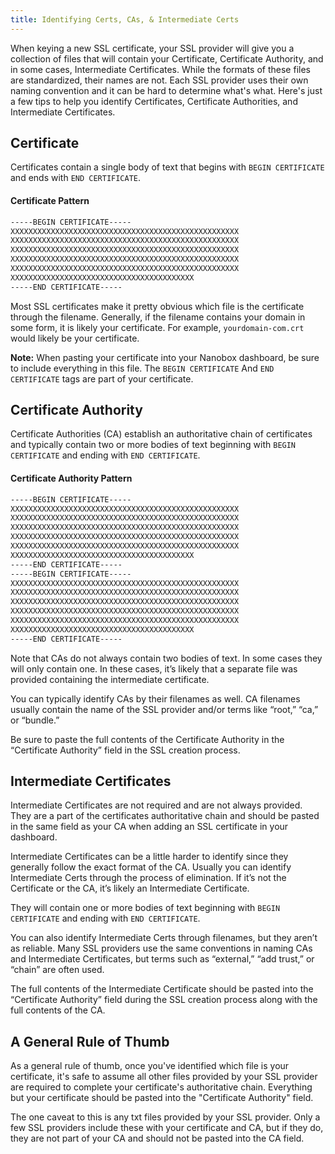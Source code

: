 ```yaml
---
title: Identifying Certs, CAs, & Intermediate Certs
---
```


When keying a new SSL certificate, your SSL provider will give you a collection of files that will contain your Certificate, Certificate Authority, and in some cases, Intermediate Certificates. While the formats of these files are standardized, their names are not. Each SSL provider uses their own naming convention and it can be hard to determine what's what. Here's just a few tips to help you identify Certificates, Certificate Authorities, and Intermediate Certificates.

## Certificate
Certificates contain a single body of text that begins with `BEGIN CERTIFICATE` and ends with `END CERTIFICATE`.

#### Certificate Pattern
```txt
-----BEGIN CERTIFICATE-----
XXXXXXXXXXXXXXXXXXXXXXXXXXXXXXXXXXXXXXXXXXXXXXXXXXX
XXXXXXXXXXXXXXXXXXXXXXXXXXXXXXXXXXXXXXXXXXXXXXXXXXX
XXXXXXXXXXXXXXXXXXXXXXXXXXXXXXXXXXXXXXXXXXXXXXXXXXX
XXXXXXXXXXXXXXXXXXXXXXXXXXXXXXXXXXXXXXXXXXXXXXXXXXX
XXXXXXXXXXXXXXXXXXXXXXXXXXXXXXXXXXXXXXXXXXXXXXXXXXX
XXXXXXXXXXXXXXXXXXXXXXXXXXXXXXXXXXXXXXXXX
-----END CERTIFICATE-----
```

Most SSL certificates make it pretty obvious which file is the certificate through the filename. Generally, if the filename contains your domain in some form, it is likely your certificate. For example, `yourdomain-com.crt` would likely be your certificate.

**Note:** When pasting your certificate into your Nanobox dashboard, be sure to include everything in this file. The `BEGIN CERTIFICATE` And `END CERTIFICATE` tags are part of your certificate.

## Certificate Authority
Certificate Authorities (CA) establish an authoritative chain of certificates and typically contain two or more bodies of text beginning with `BEGIN CERTIFICATE` and ending with `END CERTIFICATE`.

#### Certificate Authority Pattern
```txt
-----BEGIN CERTIFICATE-----
XXXXXXXXXXXXXXXXXXXXXXXXXXXXXXXXXXXXXXXXXXXXXXXXXXX
XXXXXXXXXXXXXXXXXXXXXXXXXXXXXXXXXXXXXXXXXXXXXXXXXXX
XXXXXXXXXXXXXXXXXXXXXXXXXXXXXXXXXXXXXXXXXXXXXXXXXXX
XXXXXXXXXXXXXXXXXXXXXXXXXXXXXXXXXXXXXXXXXXXXXXXXXXX
XXXXXXXXXXXXXXXXXXXXXXXXXXXXXXXXXXXXXXXXXXXXXXXXXXX
XXXXXXXXXXXXXXXXXXXXXXXXXXXXXXXXXXXXXXXXX
-----END CERTIFICATE-----
-----BEGIN CERTIFICATE-----
XXXXXXXXXXXXXXXXXXXXXXXXXXXXXXXXXXXXXXXXXXXXXXXXXXX
XXXXXXXXXXXXXXXXXXXXXXXXXXXXXXXXXXXXXXXXXXXXXXXXXXX
XXXXXXXXXXXXXXXXXXXXXXXXXXXXXXXXXXXXXXXXXXXXXXXXXXX
XXXXXXXXXXXXXXXXXXXXXXXXXXXXXXXXXXXXXXXXXXXXXXXXXXX
XXXXXXXXXXXXXXXXXXXXXXXXXXXXXXXXXXXXXXXXXXXXXXXXXXX
XXXXXXXXXXXXXXXXXXXXXXXXXXXXXXXXXXXXXXXXX
-----END CERTIFICATE-----
```

Note that CAs do not always contain two bodies of text. In some cases they will only contain one. In these cases, it’s likely that a separate file was provided containing the intermediate certificate.

You can typically identify CAs by their filenames as well. CA filenames usually contain the name of the SSL provider and/or terms like “root,” “ca,” or “bundle.”

Be sure to paste the full contents of the Certificate Authority in the “Certificate Authority” field in the SSL creation process.

## Intermediate Certificates
Intermediate Certificates are not required and are not always provided. They are a part of the certificates authoritative chain and should be pasted in the same field as your CA when adding an SSL certificate in your dashboard.

Intermediate Certificates can be a little harder to identify since they generally follow the exact format of the CA. Usually you can identify Intermediate Certs through the process of elimination. If it’s not the Certificate or the CA, it’s likely an Intermediate Certificate.

They will contain one or more bodies of text beginning with `BEGIN CERTIFICATE` and ending with `END CERTIFICATE`.

You can also identify Intermediate Certs through filenames, but they aren’t as reliable. Many SSL providers use the same conventions in naming CAs and Intermediate Certificates, but terms such as “external,” “add trust,” or “chain” are often used.

The full contents of the Intermediate Certificate should be pasted into the “Certificate Authority” field during the SSL creation process along with the full contents of the CA.

## A General Rule of Thumb
As a general rule of thumb, once you've identified which file is your certificate, it's safe to assume all other files provided by your SSL provider are required to complete your certificate's authoritative chain. Everything but your certificate should be pasted into the "Certificate Authority" field.

The one caveat to this is any txt files provided by your SSL provider. Only a few SSL providers include these with your certificate and CA, but if they do, they are not part of your CA and should not be pasted into the CA field.
